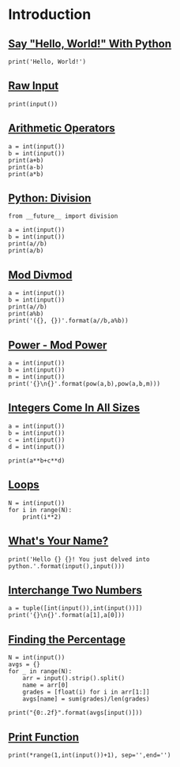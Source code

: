 # Introduction

## [Say "Hello, World!" With Python](https://www.hackerrank.com/challenges/py-hello-world)

```
print('Hello, World!')
```

## [Raw Input](https://www.hackerrank.com/challenges/python-raw-input)

```
print(input())
```

## [Arithmetic Operators](https://www.hackerrank.com/challenges/python-arithmetic-operators)

```
a = int(input())
b = int(input())
print(a+b)
print(a-b)
print(a*b)
```

## [Python: Division](https://www.hackerrank.com/challenges/python-division)

```
from __future__ import division

a = int(input())
b = int(input())
print(a//b)
print(a/b)
```

## [Mod Divmod](https://www.hackerrank.com/challenges/python-mod-divmod)

```
a = int(input())
b = int(input())
print(a//b)
print(a%b)
print('({}, {})'.format(a//b,a%b))
```

## [Power - Mod Power](https://www.hackerrank.com/challenges/python-power-mod-power)

```
a = int(input())
b = int(input())
m = int(input())
print('{}\n{}'.format(pow(a,b),pow(a,b,m)))
```

## [Integers Come In All Sizes](https://www.hackerrank.com/challenges/python-integers-come-in-all-sizes)

```
a = int(input())
b = int(input())
c = int(input())
d = int(input())

print(a**b+c**d)
```

## [Loops](https://www.hackerrank.com/challenges/python-loops)

```
N = int(input())
for i in range(N):
    print(i**2)
```

## [What's Your Name?](https://www.hackerrank.com/challenges/whats-your-name)

```
print('Hello {} {}! You just delved into python.'.format(input(),input()))
```

## [Interchange Two Numbers](https://www.hackerrank.com/challenges/interchange-two-numbers)

```
a = tuple([int(input()),int(input())])
print('{}\n{}'.format(a[1],a[0]))
```

## [Finding the Percentage](https://www.hackerrank.com/challenges/finding-the-percentage)

```
N = int(input())
avgs = {}
for _ in range(N):
    arr = input().strip().split()
    name = arr[0]
    grades = [float(i) for i in arr[1:]]
    avgs[name] = sum(grades)/len(grades)

print("{0:.2f}".format(avgs[input()]))
```

## [Print Function](https://www.hackerrank.com/challenges/python-print)

```
print(*range(1,int(input())+1), sep='',end='')
```
